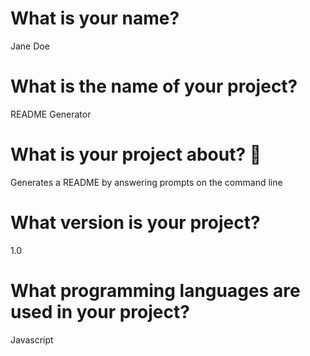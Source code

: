 # What is your name?  
Jane Doe
# What is the name of your project?  
README Generator
# What is your project about?  :memo: 
Generates a README by answering prompts on the command line
# What version is your project?  
1.0
# What programming languages are used in your project?  
Javascript